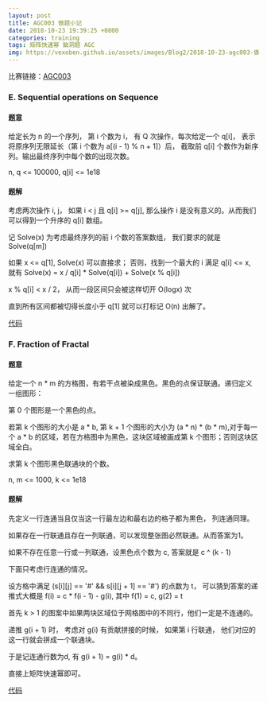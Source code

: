 ```yaml
---
layout: post
title: AGC003 做题小记
date: 2018-10-23 19:39:25 +0800
categories: training
tags: 矩阵快速幂 脑洞题 AGC
img: https://vexoben.github.io/assets/images/Blog2/2018-10-23-agc003-做题小记.png
---
```


比赛链接：[AGC003][9]

### **E. Sequential operations on Sequence**

#### **题意**

给定长为 n 的一个序列， 第 i 个数为 i， 有 Q 次操作，每次给定一个 q[i]， 表示将原序列无限延长（第 i 个数为 a[(i - 1) % n + 1]）后， 截取前 q[i] 个数作为新序列。输出最终序列中每个数的出现次数。

n, q <= 100000, q[i] <= 1e18

#### **题解**

考虑两次操作 i, j， 如果 i < j 且 q[i] >= q[j], 那么操作 i 是没有意义的。从而我们可以得到一个升序的 q[i] 数组。

记 Solve(x) 为考虑最终序列的前 i 个数的答案数组， 我们要求的就是 Solve(q[m])

如果 x <= q[1], Solve(x) 可以直接求； 否则，找到一个最大的 i 满足 q[i] <= x, 就有 Solve(x) = x / q[i] * Solve(q[i]) + Solve(x % q[i])

x % q[i] < x / 2， 从而一段区间只会被这样切开 O(logx) 次

直到所有区间都被切得长度小于 q[1] 就可以打标记 O(n) 出解了。

[代码][8]

### **F. Fraction of Fractal**

#### **题意**

给定一个 n * m 的方格图，有若干点被染成黑色。黑色的点保证联通。递归定义一组图形：

第 0 个图形是一个黑色的点。

若第 k 个图形的大小是 a * b, 第 k + 1 个图形的大小为 (a * n) * (b * m),对于每一个 a * b 的区域，若在方格图中为黑色，这块区域被画成第 k 个图形；否则这块区域全白。

求第 k 个图形黑色联通块的个数。

n, m <= 1000, k <= 1e18

#### **题解**

先定义一行连通当且仅当这一行最左边和最右边的格子都为黒色， 列连通同理。

如果存在一行联通且存在一列联通，可以发现整张图必然联通。从而答案为1。

如果不存在任意一行或一列联通，设黒色点个数为 c, 答案就是 c ^ (k - 1)

下面只考虑行连通的情况。

设方格中满足 (s[i][j] == '#' && s[i][j + 1] == '#') 的点数为 t， 可以猜到答案的递推式大概是 f(i) = c * f(i - 1) - g(i), 其中 f(1) = c, g(2) = t

首先 k > 1 的图案中如果两块区域位于网格图中的不同行，他们一定是不连通的。

递推 g(i + 1) 时， 考虑对 g(i) 有贡献拼接的时候， 如果第 i 行联通， 他们对应的这一行就会拼成一个联通块。

于是记连通行数为d, 有 g(i + 1) = g(i) * d。

直接上矩阵快速幂即可。

[代码][7]

[9]: https://agc003.contest.atcoder.jp/

[8]: https://agc003.contest.atcoder.jp/submissions/3420448

[7]: https://agc003.contest.atcoder.jp/submissions/3456928